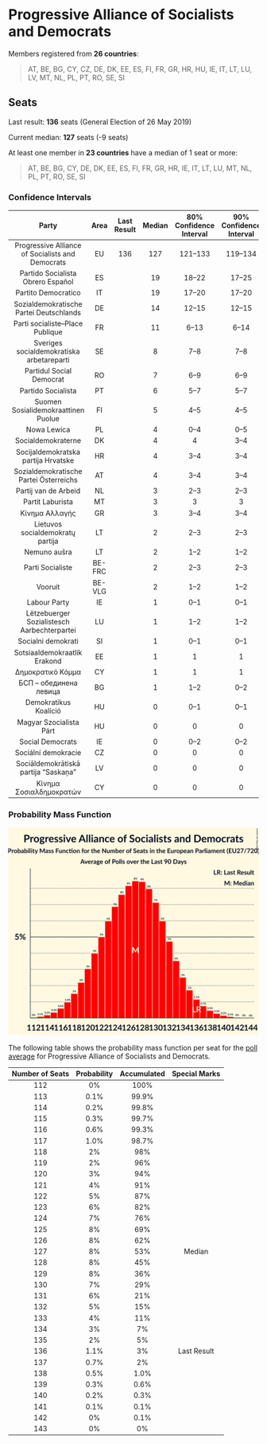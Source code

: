 # Progressive Alliance of Socialists and Democrats

Members registered from **26 countries**:

> AT, BE, BG, CY, CZ, DE, DK, EE, ES, FI, FR, GR, HR, HU, IE, IT, LT, LU, LV, MT, NL, PL, PT, RO, SE, SI

## Seats

Last result: **136** seats (General Election of 26 May 2019)

Current median: **127** seats (-9 seats)

At least one member in **23 countries** have a median of 1 seat or more:

> AT, BE, BG, CY, DE, DK, EE, ES, FI, FR, GR, HR, IE, IT, LT, LU, MT, NL, PL, PT, RO, SE, SI

### Confidence Intervals

| Party | Area | Last Result | Median | 80% Confidence Interval | 90% Confidence Interval | 95% Confidence Interval | 99% Confidence Interval |
|:-----:|:----:|:-----------:|:------:|:-----------------------:|:-----------------------:|:-----------------------:|:-----------------------:|
| Progressive Alliance of Socialists and Democrats | EU | 136 | 127 | 121–133 | 119–134 | 118–136 | 115–139 |
| Partido Socialista Obrero Español | ES | | 19 | 18–22 | 17–25 | 17–25 | 16–26 |
| Partito Democratico | IT | | 19 | 17–20 | 17–20 | 16–21 | 16–22 |
| Sozialdemokratische Partei Deutschlands | DE | | 14 | 12–15 | 12–15 | 12–16 | 11–16 |
| Parti socialiste–Place Publique | FR | | 11 | 6–13 | 6–14 | 6–14 | 6–15 |
| Sveriges socialdemokratiska arbetareparti | SE | | 8 | 7–8 | 7–8 | 7–9 | 7–9 |
| Partidul Social Democrat | RO | | 7 | 6–9 | 6–9 | 6–9 | 6–10 |
| Partido Socialista | PT | | 6 | 5–7 | 5–7 | 5–7 | 5–7 |
| Suomen Sosialidemokraattinen Puolue | FI | | 5 | 4–5 | 4–5 | 4–5 | 4–5 |
| Nowa Lewica | PL | | 4 | 0–4 | 0–5 | 0–5 | 0–5 |
| Socialdemokraterne | DK | | 4 | 4 | 3–4 | 3–5 | 3–5 |
| Socijaldemokratska partija Hrvatske | HR | | 4 | 3–4 | 3–4 | 3–4 | 3–4 |
| Sozialdemokratische Partei Österreichs | AT | | 4 | 3–4 | 3–4 | 3–5 | 3–5 |
| Partij van de Arbeid | NL | | 3 | 2–3 | 2–3 | 2–4 | 2–4 |
| Partit Laburista | MT | | 3 | 3 | 3 | 3 | 3 |
| Κίνημα Αλλαγής | GR | | 3 | 3–4 | 3–4 | 3–4 | 2–4 |
| Lietuvos socialdemokratų partija | LT | | 2 | 2–3 | 2–3 | 2–3 | 2–3 |
| Nemuno aušra | LT | | 2 | 1–2 | 1–2 | 1–2 | 1–2 |
| Parti Socialiste | BE-FRC | | 2 | 2–3 | 2–3 | 2–3 | 2–3 |
| Vooruit | BE-VLG | | 2 | 1–2 | 1–2 | 1–2 | 1–2 |
| Labour Party | IE | | 1 | 0–1 | 0–1 | 0–1 | 0–2 |
| Lëtzebuerger Sozialistesch Aarbechterpartei | LU | | 1 | 1–2 | 1–2 | 1–2 | 1–2 |
| Socialni demokrati | SI | | 1 | 0–1 | 0–1 | 0–1 | 0–2 |
| Sotsiaaldemokraatlik Erakond | EE | | 1 | 1 | 1 | 1 | 1–2 |
| Δημοκρατικό Κόμμα | CY | | 1 | 1 | 1 | 1 | 0–1 |
| БСП – обединена левица | BG | | 1 | 1–2 | 0–2 | 0–2 | 0–2 |
| Demokratikus Koalíció | HU | | 0 | 0–1 | 0–1 | 0–1 | 0–2 |
| Magyar Szocialista Párt | HU | | 0 | 0 | 0 | 0 | 0 |
| Social Democrats | IE | | 0 | 0–2 | 0–2 | 0–2 | 0–2 |
| Sociální demokracie | CZ | | 0 | 0 | 0 | 0 | 0 |
| Sociāldemokrātiskā partija “Saskaņa” | LV | | 0 | 0 | 0 | 0 | 0–1 |
| Κίνημα Σοσιαλδημοκρατών | CY | | 0 | 0 | 0 | 0 | 0–1 |

### Probability Mass Function

![Graph with seats probability mass function not yet produced](average-2025-10-31-seats-pmf-progressiveallianceofsocialistsanddemocrats.png "Seats Probability Mass Function")

The following table shows the probability mass function per seat for the [poll average](average-2025-10-31.html) for Progressive Alliance of Socialists and Democrats.

| Number of Seats | Probability | Accumulated | Special Marks |
|:---------------:|:-----------:|:-----------:|:-------------:|
| 112 | 0% | 100% |  |
| 113 | 0.1% | 99.9% |  |
| 114 | 0.2% | 99.8% |  |
| 115 | 0.3% | 99.7% |  |
| 116 | 0.6% | 99.3% |  |
| 117 | 1.0% | 98.7% |  |
| 118 | 2% | 98% |  |
| 119 | 2% | 96% |  |
| 120 | 3% | 94% |  |
| 121 | 4% | 91% |  |
| 122 | 5% | 87% |  |
| 123 | 6% | 82% |  |
| 124 | 7% | 76% |  |
| 125 | 8% | 69% |  |
| 126 | 8% | 62% |  |
| 127 | 8% | 53% | Median |
| 128 | 8% | 45% |  |
| 129 | 8% | 36% |  |
| 130 | 7% | 29% |  |
| 131 | 6% | 21% |  |
| 132 | 5% | 15% |  |
| 133 | 4% | 11% |  |
| 134 | 3% | 7% |  |
| 135 | 2% | 5% |  |
| 136 | 1.1% | 3% | Last Result |
| 137 | 0.7% | 2% |  |
| 138 | 0.5% | 1.0% |  |
| 139 | 0.3% | 0.6% |  |
| 140 | 0.2% | 0.3% |  |
| 141 | 0.1% | 0.1% |  |
| 142 | 0% | 0.1% |  |
| 143 | 0% | 0% |  |


